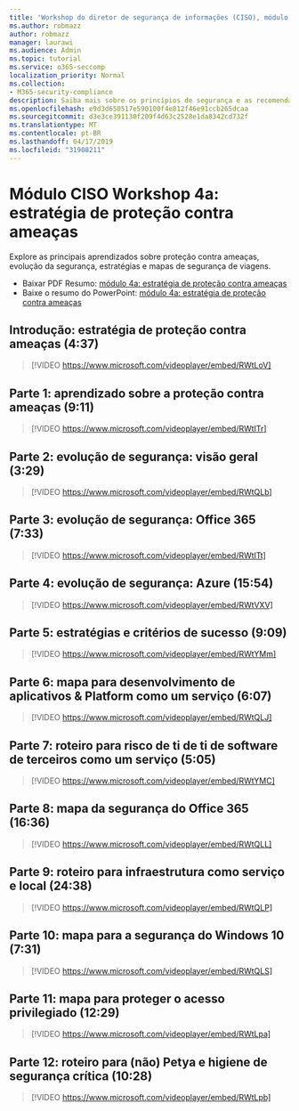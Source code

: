 ```yaml
---
title: 'Workshop do diretor de segurança de informações (CISO), módulo 4a: estratégia de proteção contra ameaças'
ms.author: robmazz
author: robmazz
manager: laurawi
ms.audience: Admin
ms.topic: tutorial
ms.service: o365-seccomp
localization_priority: Normal
ms.collection:
- M365-security-compliance
description: Saiba mais sobre os princípios de segurança e as recomendações para modernização de segurança em sua organização.
ms.openlocfilehash: e9d3d650517e590100f4e812f46e91ccb265dcaa
ms.sourcegitcommit: d3e3ce391130f209f4d63c2528e1da8342cd732f
ms.translationtype: MT
ms.contentlocale: pt-BR
ms.lasthandoff: 04/17/2019
ms.locfileid: "31908211"
---
```

# <a name="ciso-workshop-module-4a-threat-protection-strategy"></a>Módulo CISO Workshop 4a: estratégia de proteção contra ameaças

Explore as principais aprendizados sobre proteção contra ameaças, evolução da segurança, estratégias e mapas de segurança de viagens.

- Baixar PDF Resumo: [módulo 4a: estratégia de proteção contra ameaças](media/ciso-workshop-4a-threat-protection.pdf)
- Baixe o resumo do PowerPoint: [módulo 4a: estratégia de proteção contra ameaças](https://docs.microsoft.com/office365/securitycompliance/media/ciso-workshop-4a-threat-protection.pptx)

## <a name="introduction-threat-protection-strategy-437"></a>Introdução: estratégia de proteção contra ameaças (4:37)

> [!VIDEO https://www.microsoft.com/videoplayer/embed/RWtLoV]

## <a name="part-1-learnings-about-threat-protection-911"></a>Parte 1: aprendizado sobre a proteção contra ameaças (9:11)

> [!VIDEO https://www.microsoft.com/videoplayer/embed/RWtITr]

## <a name="part-2-security-evolution-overview-329"></a>Parte 2: evolução de segurança: visão geral (3:29)

> [!VIDEO https://www.microsoft.com/videoplayer/embed/RWtQLb]

## <a name="part-3-security-evolution-office-365-733"></a>Parte 3: evolução de segurança: Office 365 (7:33)

> [!VIDEO https://www.microsoft.com/videoplayer/embed/RWtITt]

## <a name="part-4-security-evolution-azure-1554"></a>Parte 4: evolução de segurança: Azure (15:54)

> [!VIDEO https://www.microsoft.com/videoplayer/embed/RWtVXV]

## <a name="part-5-strategies-and-success-criteria-909"></a>Parte 5: estratégias e critérios de sucesso (9:09)

> [!VIDEO https://www.microsoft.com/videoplayer/embed/RWtYMm]

## <a name="part-6-roadmap-for-application-development--platform-as-a-service-607"></a>Parte 6: mapa para desenvolvimento de aplicativos & Platform como um serviço (6:07)

> [!VIDEO https://www.microsoft.com/videoplayer/embed/RWtQLJ]

## <a name="part-7-roadmap-for-shadow-it-risk-from-third-party-software-as-a-service-505"></a>Parte 7: roteiro para risco de ti de ti de software de terceiros como um serviço (5:05)

> [!VIDEO https://www.microsoft.com/videoplayer/embed/RWtYMC]

## <a name="part-8-roadmap-for-office-365-security-1636"></a>Parte 8: mapa da segurança do Office 365 (16:36)

> [!VIDEO https://www.microsoft.com/videoplayer/embed/RWtQLL]

## <a name="part-9-roadmap-for-infrastructure-as-a-service-and-on-premises-2438"></a>Parte 9: roteiro para infraestrutura como serviço e local (24:38)

> [!VIDEO https://www.microsoft.com/videoplayer/embed/RWtQLP]

## <a name="part-10-roadmap-for-windows-10-security-731"></a>Parte 10: mapa para a segurança do Windows 10 (7:31)

> [!VIDEO https://www.microsoft.com/videoplayer/embed/RWtQLS]

## <a name="part-11-roadmap-for-securing-privileged-access-1229"></a>Parte 11: mapa para proteger o acesso privilegiado (12:29)

> [!VIDEO https://www.microsoft.com/videoplayer/embed/RWtLpa]

## <a name="part-12-roadmap-for-not-petya-and-critical-security-hygiene-1028"></a>Parte 12: roteiro para (não) Petya e higiene de segurança crítica (10:28)

> [!VIDEO https://www.microsoft.com/videoplayer/embed/RWtLpb]